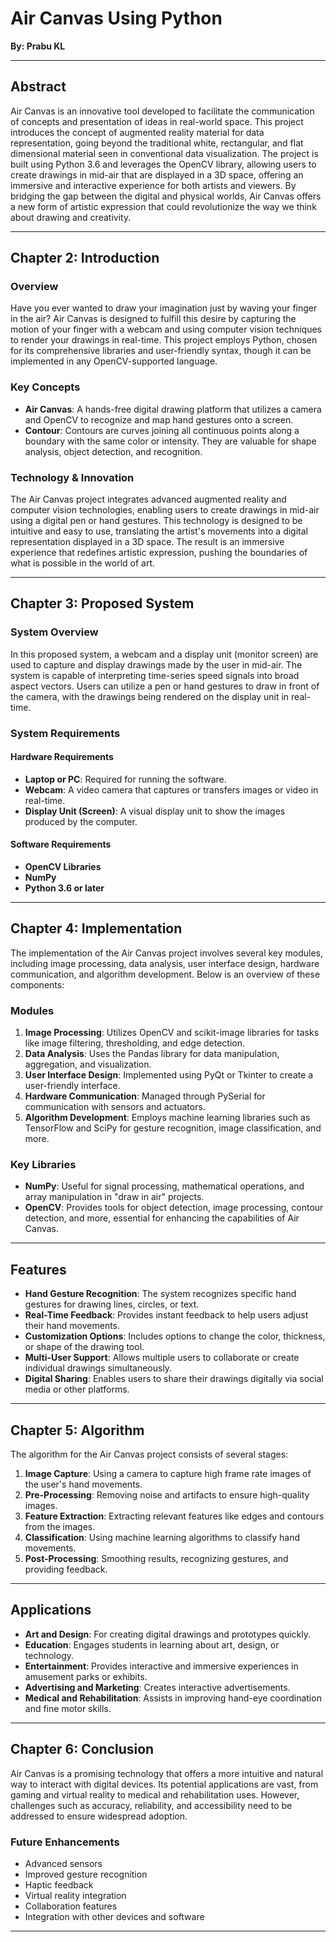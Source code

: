 
# **Air Canvas Using Python**

**By: Prabu KL**

---

## **Abstract**

Air Canvas is an innovative tool developed to facilitate the communication of concepts and presentation of ideas in real-world space. This project introduces the concept of augmented reality material for data representation, going beyond the traditional white, rectangular, and flat dimensional material seen in conventional data visualization. The project is built using Python 3.6 and leverages the OpenCV library, allowing users to create drawings in mid-air that are displayed in a 3D space, offering an immersive and interactive experience for both artists and viewers. By bridging the gap between the digital and physical worlds, Air Canvas offers a new form of artistic expression that could revolutionize the way we think about drawing and creativity.

---

## **Chapter 2: Introduction**

### **Overview**

Have you ever wanted to draw your imagination just by waving your finger in the air? Air Canvas is designed to fulfill this desire by capturing the motion of your finger with a webcam and using computer vision techniques to render your drawings in real-time. This project employs Python, chosen for its comprehensive libraries and user-friendly syntax, though it can be implemented in any OpenCV-supported language.

### **Key Concepts**

- **Air Canvas**: A hands-free digital drawing platform that utilizes a camera and OpenCV to recognize and map hand gestures onto a screen.
- **Contour**: Contours are curves joining all continuous points along a boundary with the same color or intensity. They are valuable for shape analysis, object detection, and recognition.

### **Technology & Innovation**

The Air Canvas project integrates advanced augmented reality and computer vision technologies, enabling users to create drawings in mid-air using a digital pen or hand gestures. This technology is designed to be intuitive and easy to use, translating the artist's movements into a digital representation displayed in a 3D space. The result is an immersive experience that redefines artistic expression, pushing the boundaries of what is possible in the world of art.

---

## **Chapter 3: Proposed System**

### **System Overview**

In this proposed system, a webcam and a display unit (monitor screen) are used to capture and display drawings made by the user in mid-air. The system is capable of interpreting time-series speed signals into broad aspect vectors. Users can utilize a pen or hand gestures to draw in front of the camera, with the drawings being rendered on the display unit in real-time.

### **System Requirements**

#### **Hardware Requirements**
- **Laptop or PC**: Required for running the software.
- **Webcam**: A video camera that captures or transfers images or video in real-time.
- **Display Unit (Screen)**: A visual display unit to show the images produced by the computer.

#### **Software Requirements**
- **OpenCV Libraries**
- **NumPy**
- **Python 3.6 or later**

---

## **Chapter 4: Implementation**

The implementation of the Air Canvas project involves several key modules, including image processing, data analysis, user interface design, hardware communication, and algorithm development. Below is an overview of these components:

### **Modules**

1. **Image Processing**: Utilizes OpenCV and scikit-image libraries for tasks like image filtering, thresholding, and edge detection.
2. **Data Analysis**: Uses the Pandas library for data manipulation, aggregation, and visualization.
3. **User Interface Design**: Implemented using PyQt or Tkinter to create a user-friendly interface.
4. **Hardware Communication**: Managed through PySerial for communication with sensors and actuators.
5. **Algorithm Development**: Employs machine learning libraries such as TensorFlow and SciPy for gesture recognition, image classification, and more.

### **Key Libraries**

- **NumPy**: Useful for signal processing, mathematical operations, and array manipulation in "draw in air" projects.
- **OpenCV**: Provides tools for object detection, image processing, contour detection, and more, essential for enhancing the capabilities of Air Canvas.

---

## **Features**

- **Hand Gesture Recognition**: The system recognizes specific hand gestures for drawing lines, circles, or text.
- **Real-Time Feedback**: Provides instant feedback to help users adjust their hand movements.
- **Customization Options**: Includes options to change the color, thickness, or shape of the drawing tool.
- **Multi-User Support**: Allows multiple users to collaborate or create individual drawings simultaneously.
- **Digital Sharing**: Enables users to share their drawings digitally via social media or other platforms.

---

## **Chapter 5: Algorithm**

The algorithm for the Air Canvas project consists of several stages:

1. **Image Capture**: Using a camera to capture high frame rate images of the user's hand movements.
2. **Pre-Processing**: Removing noise and artifacts to ensure high-quality images.
3. **Feature Extraction**: Extracting relevant features like edges and contours from the images.
4. **Classification**: Using machine learning algorithms to classify hand movements.
5. **Post-Processing**: Smoothing results, recognizing gestures, and providing feedback.

---

## **Applications**

- **Art and Design**: For creating digital drawings and prototypes quickly.
- **Education**: Engages students in learning about art, design, or technology.
- **Entertainment**: Provides interactive and immersive experiences in amusement parks or exhibits.
- **Advertising and Marketing**: Creates interactive advertisements.
- **Medical and Rehabilitation**: Assists in improving hand-eye coordination and fine motor skills.

---

## **Chapter 6: Conclusion**

Air Canvas is a promising technology that offers a more intuitive and natural way to interact with digital devices. Its potential applications are vast, from gaming and virtual reality to medical and rehabilitation uses. However, challenges such as accuracy, reliability, and accessibility need to be addressed to ensure widespread adoption.

### **Future Enhancements**
- Advanced sensors
- Improved gesture recognition
- Haptic feedback
- Virtual reality integration
- Collaboration features
- Integration with other devices and software

---
